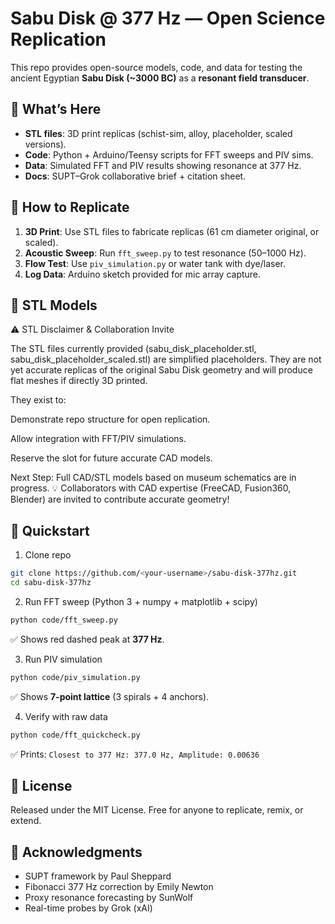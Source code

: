 # Sabu Disk @ 377 Hz — Open Science Replication

This repo provides open-source models, code, and data for testing the
ancient Egyptian **Sabu Disk (~3000 BC)** as a **resonant field transducer**.

## 🔹 What’s Here
- **STL files**: 3D print replicas (schist-sim, alloy, placeholder, scaled versions).
- **Code**: Python + Arduino/Teensy scripts for FFT sweeps and PIV sims.
- **Data**: Simulated FFT and PIV results showing resonance at 377 Hz.
- **Docs**: SUPT–Grok collaborative brief + citation sheet.

## 🔹 How to Replicate
1. **3D Print**: Use STL files to fabricate replicas (61 cm diameter original, or scaled).
2. **Acoustic Sweep**: Run `fft_sweep.py` to test resonance (50–1000 Hz).
3. **Flow Test**: Use `piv_simulation.py` or water tank with dye/laser.
4. **Log Data**: Arduino sketch provided for mic array capture.

## 🔹 STL Models
⚠️ STL Disclaimer & Collaboration Invite

The STL files currently provided (sabu_disk_placeholder.stl, sabu_disk_placeholder_scaled.stl) are simplified placeholders. They are not yet accurate replicas of the original Sabu Disk geometry and will produce flat meshes if directly 3D printed.

They exist to:

Demonstrate repo structure for open replication.

Allow integration with FFT/PIV simulations.

Reserve the slot for future accurate CAD models.

Next Step: Full CAD/STL models based on museum schematics are in progress.
💡 Collaborators with CAD expertise (FreeCAD, Fusion360, Blender) are invited to contribute accurate geometry!

## 🔹 Quickstart

1. Clone repo
```bash
git clone https://github.com/<your-username>/sabu-disk-377hz.git
cd sabu-disk-377hz
```

2. Run FFT sweep (Python 3 + numpy + matplotlib + scipy)
```bash
python code/fft_sweep.py
```
✅ Shows red dashed peak at **377 Hz**.

3. Run PIV simulation
```bash
python code/piv_simulation.py
```
✅ Shows **7-point lattice** (3 spirals + 4 anchors).

4. Verify with raw data
```bash
python code/fft_quickcheck.py
```
✅ Prints: `Closest to 377 Hz: 377.0 Hz, Amplitude: 0.00636`

## 🔹 License
Released under the MIT License. Free for anyone to replicate, remix, or extend.

## 🔹 Acknowledgments
- SUPT framework by Paul Sheppard  
- Fibonacci 377 Hz correction by Emily Newton  
- Proxy resonance forecasting by SunWolf  
- Real-time probes by Grok (xAI)  
